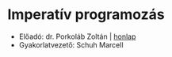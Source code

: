 # Imperatív programozás

- Előadó: dr. Porkoláb Zoltán | [honlap](http://gsd.web.elte.hu/)
- Gyakorlatvezető: Schuh Marcell
